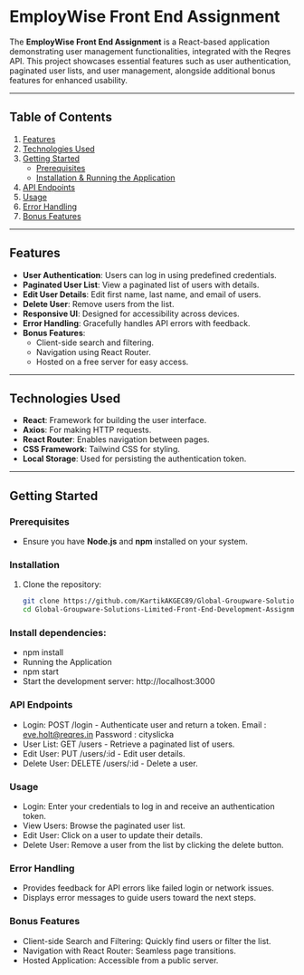 # EmployWise Front End Assignment

The **EmployWise Front End Assignment** is a React-based application demonstrating user management functionalities, integrated with the Reqres API. This project showcases essential features such as user authentication, paginated user lists, and user management, alongside additional bonus features for enhanced usability.

---

## Table of Contents

1. [Features](#features)
2. [Technologies Used](#technologies-used)
3. [Getting Started](#getting-started)
   - [Prerequisites](#prerequisites)
   - [Installation & Running the Application](#installation)
4. [API Endpoints](#api-endpoints)
5. [Usage](#usage)
6. [Error Handling](#error-handling)
7. [Bonus Features](#bonus-features)

---

## Features

- **User Authentication**: Users can log in using predefined credentials.
- **Paginated User List**: View a paginated list of users with details.
- **Edit User Details**: Edit first name, last name, and email of users.
- **Delete User**: Remove users from the list.
- **Responsive UI**: Designed for accessibility across devices.
- **Error Handling**: Gracefully handles API errors with feedback.
- **Bonus Features**:
  - Client-side search and filtering.
  - Navigation using React Router.
  - Hosted on a free server for easy access.

---

## Technologies Used

- **React**: Framework for building the user interface.
- **Axios**: For making HTTP requests.
- **React Router**: Enables navigation between pages.
- **CSS Framework**: Tailwind CSS for styling.
- **Local Storage**: Used for persisting the authentication token.

---

## Getting Started

### Prerequisites

- Ensure you have **Node.js** and **npm** installed on your system.

### Installation

1. Clone the repository:
   ```bash
   git clone https://github.com/KartikAKGEC89/Global-Groupware-Solutions-Limited-Front-End-Development-Assignment.git
   cd Global-Groupware-Solutions-Limited-Front-End-Development-Assignment
   
### Install dependencies:
   
- npm install
- Running the Application
- npm start
- Start the development server: http://localhost:3000


### API Endpoints

- Login: POST /login - Authenticate user and return a token.
                     Email : eve.holt@reqres.in
                     Password : cityslicka
- User List: GET /users - Retrieve a paginated list of users.
- Edit User: PUT /users/:id - Edit user details.
- Delete User: DELETE /users/:id - Delete a user.

### Usage
- Login: Enter your credentials to log in and receive an authentication token.
- View Users: Browse the paginated user list.
- Edit User: Click on a user to update their details.
- Delete User: Remove a user from the list by clicking the delete button.

### Error Handling
- Provides feedback for API errors like failed login or network issues.
- Displays error messages to guide users toward the next steps.

### Bonus Features
- Client-side Search and Filtering: Quickly find users or filter the list.
- Navigation with React Router: Seamless page transitions.
- Hosted Application: Accessible from a public server.

